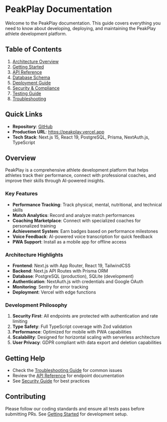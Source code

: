 # PeakPlay Documentation

Welcome to the PeakPlay documentation. This guide covers everything you need to know about developing, deploying, and maintaining the PeakPlay athlete development platform.

## Table of Contents

1. [Architecture Overview](./architecture.md)
2. [Getting Started](./getting-started.md)
3. [API Reference](./api-reference.md)
4. [Database Schema](./database-schema.md)
5. [Deployment Guide](./deployment.md)
6. [Security & Compliance](./security.md)
7. [Testing Guide](./testing.md)
8. [Troubleshooting](./troubleshooting.md)

## Quick Links

- **Repository**: [GitHub](https://github.com/lilsp0202/PeakPlayMobile-prototype)
- **Production URL**: https://peakplay.vercel.app
- **Tech Stack**: Next.js 15, React 19, PostgreSQL, Prisma, NextAuth.js, TypeScript

## Overview

PeakPlay is a comprehensive athlete development platform that helps athletes track their performance, connect with professional coaches, and improve their skills through AI-powered insights.

### Key Features

- **Performance Tracking**: Track physical, mental, nutritional, and technical skills
- **Match Analytics**: Record and analyze match performances
- **Coaching Marketplace**: Connect with specialized coaches for personalized training
- **Achievement System**: Earn badges based on performance milestones
- **Voice Feedback**: AI-powered voice transcription for quick feedback
- **PWA Support**: Install as a mobile app for offline access

### Architecture Highlights

- **Frontend**: Next.js with App Router, React 19, TailwindCSS
- **Backend**: Next.js API Routes with Prisma ORM
- **Database**: PostgreSQL (production), SQLite (development)
- **Authentication**: NextAuth.js with credentials and Google OAuth
- **Monitoring**: Sentry for error tracking
- **Deployment**: Vercel with edge functions

### Development Philosophy

1. **Security First**: All endpoints are protected with authentication and rate limiting
2. **Type Safety**: Full TypeScript coverage with Zod validation
3. **Performance**: Optimized for mobile with PWA capabilities
4. **Scalability**: Designed for horizontal scaling with serverless architecture
5. **User Privacy**: GDPR compliant with data export and deletion capabilities

## Getting Help

- Check the [Troubleshooting Guide](./troubleshooting.md) for common issues
- Review the [API Reference](./api-reference.md) for endpoint documentation
- See [Security Guide](./security.md) for best practices

## Contributing

Please follow our coding standards and ensure all tests pass before submitting PRs. See [Getting Started](./getting-started.md) for development setup. 